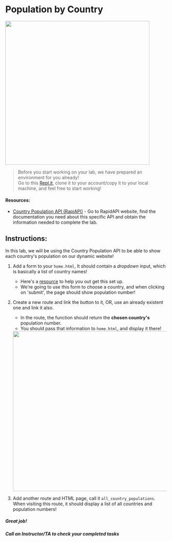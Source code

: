 # Population by Country

<img src="https://upload.wikimedia.org/wikipedia/commons/a/a5/World_Population.svg" width="450">


> Before you start working on your lab, we have prepared an environment for you already!   
> Go to this [Repl.it](https://repl.it/@Loai17/API-Labs-Setup), clone it to your account/copy it to your local machine, and feel free to start working!  
  
  
#### Resources:  
- [Country Population API (RapiAPI)](https://rapidapi.com/aldair.sr99/api/world-population?endpoint=apiendpoint_4edc9a8e-1609-4dcc-9c83-aefe45b51a5f) - Go to RapidAPI website, find the documentation you need about this specific API and obtain the information needed to complete the lab.  
  
## Instructions:

In this lab, we will be using the Country Population API to be able to show each country's population on our dynamic website!

1. Add a form to your `home.html`, It should contain a *dropdown* input, which is basically a list of country names!
    - Here's a [resource](https://gist.github.com/danrovito/977bcb97c9c2dfd3398a#file-countrydropdown-html) to help you out get this set up.
    - We're going to use this form to choose a country, and when clicking on 'submit', the page should show population number! 

2. Create a new route and link the button to it, OR, use an already existent one and link it also.
    - In the route, the function should return the **chosen country's** population number.
    - You should pass that information to `home.html`, and display it there!
    <img src="https://github.com/meet-projects/Y2-Summer-Labs/blob/master/0.11%20APIs/Population%20by%20Country%20-%20Lab/API-cPopulation.png" width="500">  
    

3. Add another route and HTML page, call it `all_country_populations`. When visiting this route, it should display a list of all countries and population numbers!


##### Great job!
##### Call an Instructor/TA to check your completed tasks
 

